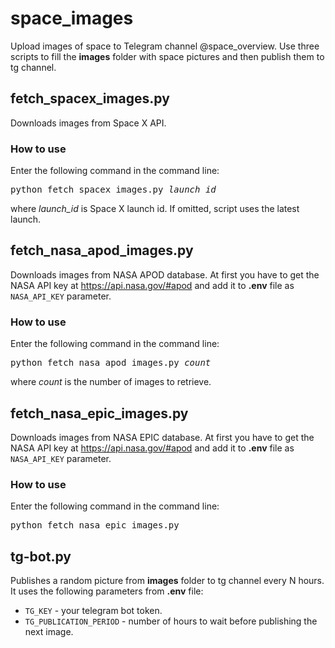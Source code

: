 # space_images
 
Upload images of space to Telegram channel @space_overview. Use three scripts to fill the **images** folder with space pictures and then publish them to tg channel. 
 
## fetch_spacex_images.py
Downloads images from Space X API. 

### How to use

Enter the following command in the command line: 

<pre>python fetch_spacex_images.py <i>launch_id</i></pre>

where *launch_id* is Space X launch id. If omitted, script uses the latest launch. 

## fetch_nasa_apod_images.py
Downloads images from NASA APOD database. At first you have to get the NASA API key at https://api.nasa.gov/#apod and add it to **.env** file as `NASA_API_KEY` parameter. 

### How to use

Enter the following command in the command line: 

<pre>python fetch_nasa_apod_images.py <i>count</i></pre>

where *count* is the number of images to retrieve.

## fetch_nasa_epic_images.py
Downloads images from NASA EPIC database. At first you have to get the NASA API key at https://api.nasa.gov/#apod and add it to **.env** file as `NASA_API_KEY` parameter. 

### How to use

Enter the following command in the command line: 

<pre>python fetch_nasa_epic_images.py</pre>

## tg-bot.py
Publishes a random picture from **images** folder to tg channel every N hours. It uses the following parameters from **.env** file: 
- `TG_KEY` - your telegram bot token. 
- `TG_PUBLICATION_PERIOD` - number of hours to wait before publishing the next image. 
